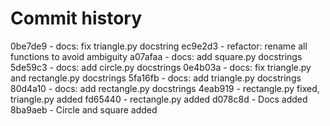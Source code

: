 # Commit history
0be7de9 - docs: fix triangle.py docstring
ec9e2d3 - refactor: rename all functions to avoid ambiguity
a07afaa - docs: add square.py docstrings
5de59c3 - docs: add circle.py docstrings
0e4b03a - docs: fix triangle.py and rectangle.py docstrings
5fa16fb - docs: add triangle.py docstrings
80d4a10 - docs: add rectangle.py docstrings
4eab919 - rectangle.py fixed, triangle.py added
fd65440 - rectangle.py added
d078c8d - Docs added
8ba9aeb - Circle and square added